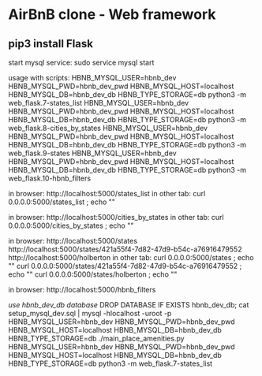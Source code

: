 # AirBnB clone - Web framework

## pip3 install Flask

start mysql service:
sudo service mysql start

usage with scripts:
HBNB_MYSQL_USER=hbnb_dev HBNB_MYSQL_PWD=hbnb_dev_pwd HBNB_MYSQL_HOST=localhost HBNB_MYSQL_DB=hbnb_dev_db HBNB_TYPE_STORAGE=db python3 -m web_flask.7-states_list
HBNB_MYSQL_USER=hbnb_dev HBNB_MYSQL_PWD=hbnb_dev_pwd HBNB_MYSQL_HOST=localhost HBNB_MYSQL_DB=hbnb_dev_db HBNB_TYPE_STORAGE=db python3 -m web_flask.8-cities_by_states
HBNB_MYSQL_USER=hbnb_dev HBNB_MYSQL_PWD=hbnb_dev_pwd HBNB_MYSQL_HOST=localhost HBNB_MYSQL_DB=hbnb_dev_db HBNB_TYPE_STORAGE=db python3 -m web_flask.9-states
HBNB_MYSQL_USER=hbnb_dev HBNB_MYSQL_PWD=hbnb_dev_pwd HBNB_MYSQL_HOST=localhost HBNB_MYSQL_DB=hbnb_dev_db HBNB_TYPE_STORAGE=db python3 -m web_flask.10-hbnb_filters

in browser:
http://localhost:5000/states_list
in other tab:
curl 0.0.0.0:5000/states_list ; echo ""

in browser:
http://localhost:5000/cities_by_states
in other tab:
curl 0.0.0.0:5000/cities_by_states ; echo ""

in browser:
http://localhost:5000/states
http://localhost:5000/states/421a55f4-7d82-47d9-b54c-a76916479552
http://localhost:5000/holberton
in other tab:
curl 0.0.0.0:5000/states ; echo ""
curl 0.0.0.0:5000/states/421a55f4-7d82-47d9-b54c-a76916479552 ; echo ""
curl 0.0.0.0:5000/states/holberton ; echo ""

in browser:
http://localhost:5000/hbnb_filters


*use hbnb_dev_db database*
DROP DATABASE IF EXISTS hbnb_dev_db;
cat setup_mysql_dev.sql | mysql -hlocalhost -uroot -p
HBNB_MYSQL_USER=hbnb_dev HBNB_MYSQL_PWD=hbnb_dev_pwd HBNB_MYSQL_HOST=localhost HBNB_MYSQL_DB=hbnb_dev_db HBNB_TYPE_STORAGE=db ./main_place_amenities.py
HBNB_MYSQL_USER=hbnb_dev HBNB_MYSQL_PWD=hbnb_dev_pwd HBNB_MYSQL_HOST=localhost HBNB_MYSQL_DB=hbnb_dev_db HBNB_TYPE_STORAGE=db python3 -m web_flask.7-states_list